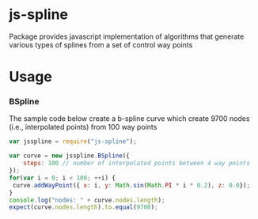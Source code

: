 # js-spline
Package provides javascript implementation of algorithms that generate various types of splines from a set of control way points


# Usage

### BSpline

The sample code below create a b-spline curve which create 9700 nodes (i.e., interpolated points) from 100 way points

```javascript
var jsspline = require("js-spline");

var curve = new jsspline.BSpline({
    steps: 100 // number of interpolated points between 4 way points
});
for(var i = 0; i < 100; ++i) {
 curve.addWayPoint({ x: i, y: Math.sin(Math.PI * i * 0.2), z: 0.0});
}
console.log("nodes: " + curve.nodes.length);
expect(curve.nodes.length).to.equal(9700);
```